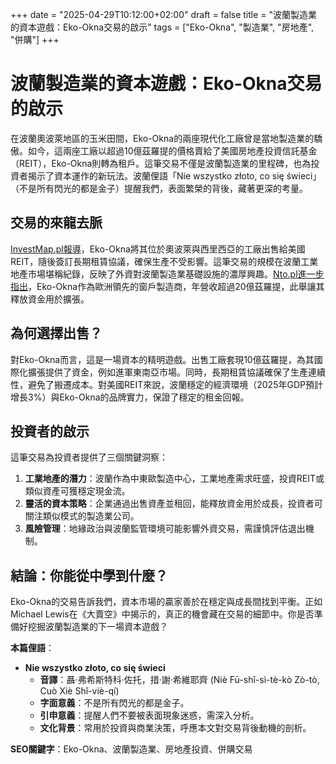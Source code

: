 +++
date = "2025-04-29T10:12:00+02:00"
draft = false
title = "波蘭製造業的資本遊戲：Eko-Okna交易的啟示"
tags = ["Eko-Okna", "製造業", "房地產", "併購"]
+++

# 波蘭製造業的資本遊戲：Eko-Okna交易的啟示

在波蘭奧波萊地區的玉米田間，Eko-Okna的兩座現代化工廠曾是當地製造業的驕傲。如今，這兩座工廠以超過10億茲羅提的價格賣給了美國房地產投資信託基金（REIT），Eko-Okna則轉為租戶。這筆交易不僅是波蘭製造業的里程碑，也為投資者揭示了資本運作的新玩法。波蘭俚語「Nie wszystko złoto, co się świeci」（不是所有閃光的都是金子）提醒我們，表面繁榮的背後，藏著更深的考量。

## 交易的來龍去脈

[InvestMap.pl報導](https://investmap.pl/rekordowa-transakcja-dwie-wielkie-fabryki-w-polsce-sprzedane-za-ponad-miliard-zlotych.a312952)，Eko-Okna將其位於奧波萊與西里西亞的工廠出售給美國REIT，隨後簽訂長期租賃協議，確保生產不受影響。這筆交易的規模在波蘭工業地產市場堪稱紀錄，反映了外資對波蘭製造業基礎設施的濃厚興趣。[Nto.pl進一步指出](https://nto.pl/eko-okna-sprzedaly-swoja-fabryke-na-opolszczyznie-jest-decyzja-w-sprawie-przyszlosci-produkcji/ar/c3p2-27514197)，Eko-Okna作為歐洲領先的窗戶製造商，年營收超過20億茲羅提，此舉讓其釋放資金用於擴張。

## 為何選擇出售？

對Eko-Okna而言，這是一場資本的精明遊戲。出售工廠套現10億茲羅提，為其國際化擴張提供了資金，例如進軍東南亞市場。同時，長期租賃協議確保了生產連續性，避免了搬遷成本。對美國REIT來說，波蘭穩定的經濟環境（2025年GDP預計增長3%）與Eko-Okna的品牌實力，保證了穩定的租金回報。

## 投資者的啟示

這筆交易為投資者提供了三個關鍵洞察：

1. **工業地產的潛力**：波蘭作為中東歐製造中心，工業地產需求旺盛，投資REIT或類似資產可獲穩定現金流。
2. **靈活的資本策略**：企業通過出售資產並租回，能釋放資金用於成長，投資者可關注類似模式的製造業公司。
3. **風險管理**：地緣政治與波蘭監管環境可能影響外資交易，需謹慎評估退出機制。

## 結論：你能從中學到什麼？

Eko-Okna的交易告訴我們，資本市場的贏家善於在穩定與成長間找到平衡。正如Michael Lewis在《大賣空》中揭示的，真正的機會藏在交易的細節中。你是否準備好挖掘波蘭製造業的下一場資本遊戲？

**本篇俚語**：  
- **Nie wszystko złoto, co się świeci**  
  - **音譯**：聶·弗希斯特科·佐托，措·謝·希維耶齊 (Niè Fū-shǐ-sì-tè-kò Zò-tò, Cuò Xiè Shǐ-viè-qí)  
  - **字面意義**：不是所有閃光的都是金子。  
  - **引申意義**：提醒人們不要被表面現象迷惑，需深入分析。  
  - **文化背景**：常用於投資與商業決策，呼應本文對交易背後動機的剖析。

**SEO關鍵字**：Eko-Okna、波蘭製造業、房地產投資、併購交易